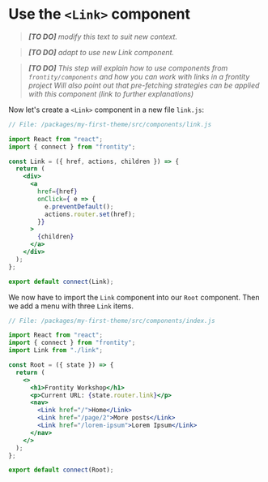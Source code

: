 # Use the `<Link>` component

> *__[TO DO]__ modify this text to suit new context.*

> *__[TO DO]__ adapt to use new Link component.*

> *__[TO DO]__ This step will explain how to use components from `frontity/components` and how you can work with links in a frontity project
Will also point out that pre-fetching strategies can be applied with this component (link to further explanations)*

Now let's create a `<Link>` component in a new file `link.js`:

```jsx
// File: /packages/my-first-theme/src/components/link.js

import React from "react";
import { connect } from "frontity";

const Link = ({ href, actions, children }) => {
  return (
    <div>
      <a
        href={href}
        onClick={ e => {
          e.preventDefault();
          actions.router.set(href);
        }}
      >
        {children}
      </a>
    </div>
  );
};

export default connect(Link);
```

We now have to import the `Link` component into our `Root` component. Then we add a menu with three `Link` items.


```jsx
// File: /packages/my-first-theme/src/components/index.js

import React from "react";
import { connect } from "frontity";
import Link from "./link";

const Root = ({ state }) => {
  return (
    <>
      <h1>Frontity Workshop</h1>
      <p>Current URL: {state.router.link}</p>
      <nav>
        <Link href="/">Home</Link>
        <Link href="/page/2">More posts</Link>
        <Link href="/lorem-ipsum">Lorem Ipsum</Link>
      </nav>
    </>
  );
};

export default connect(Root);
```